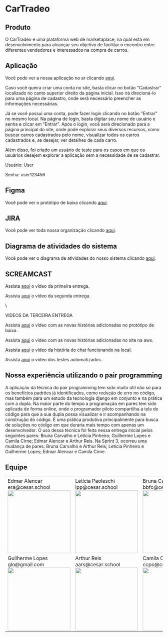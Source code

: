 # CarTradeo

## Produto
O CarTradeo é uma plataforma web de marketaplace, na qual está em desenvolvimento para alcançar seu objetivo de facilitar o encontro entre diferentes vendedores e interessados na compra de carros.

## Aplicação 
<p>Você pode ver a nossa aplicação no ar clicando <a href="http://fds-marketplace-env.eba-erh4z4av.eu-north-1.elasticbeanstalk.com/">aqui</a>.</p>

Caso você queira criar uma conta no site, basta clicar no botão "Cadastrar" localizado no canto superior direito da página inicial. Isso irá direcioná-lo para uma página de cadastro, onde será necessário preencher as informações necessárias.

Já se você possui uma conta, pode fazer login clicando no botão "Entrar" no mesmo local. Na página de login, basta digitar seu nome de usuário e senha e clicar em "Entrar". Após o login, você será direcionado para a página principal do site, onde pode explorar seus diversos recursos, como buscar carros cadastrados pelo nome, visualizar todos os carros cadastrados e, se desejar, ver detalhes de cada carro. 

Além disso, foi criado um usuário de teste para os casos em que os usuários desejem explorar a aplicação sem a necessidade de se cadastrar.

Usuário: User 

Senha: user123456

## Figma
<p>Você pode ver o protótipo de baixa clicando <a href="https://www.figma.com/file/jvqSMSIrjMxfqVUOSmbXqs/CarTradeo-(Copy)?node-id=0%3A1&t=hzanEqdFZqAIZIWk-1">aqui</a>.</p>

## JIRA
<p>Você pode ver toda nossa organização clicando <a href="https://jiraprojectsccpo.atlassian.net/jira/software/projects/PDF/boards/1/roadmap">aqui</a>.</p>

## Diagrama de atividades do sistema
<p>Você pode ver o diagrama de atividades do nosso sistema clicando <a href="https://miro.com/app/board/uXjVMSyM3k8=/?share_link_id=393684768332">aqui</a>.</p>

## SCREAMCAST
<p>Assista <a href="https://youtu.be/M-mF4aDxeW4](https://www.youtube.com/watch?v=2qGJ8Jv_7F4&t=23s">aqui</a> o vídeo da primeira entrega.</p>
<p>Assista <a href="https://youtu.be/M-mF4aDxeW4">aqui</a> o vídeo da segunda entrega.</p>\

VIDEOS DA TERCEIRA ENTREGA

<p> Assista <a href="https://share.vidyard.com/watch/qXoAUsxGUoBkSVgHyQVvGS?">aqui</a> o vídeo com as novas histórias adicionadas no protótipo de baixa.</p>

<p> Assista <a href="https://share.vidyard.com/watch/vKDEKKCPEnu26MAmS3CYHx?">aqui</a> o vídeo com as novas histórias adicionadas no site na aws.</p>

<p> Assista <a href="https://share.vidyard.com/watch/3K5PizKmVPYqhqpSB93vTe?">aqui</a> o vídeo da história do chat funcionando na local.</p>

<p> Assista <a href="">aqui</a> o vídeo dos testes automatizados.</p>


## Nossa experiência utilizando o pair programming 
A aplicação da técnica do pair programming tem sido muito útil não só para os benefícios padrões já identificados, como redução de erro no código, mas também para um estudo da tecnologia django em conjunto e na prática com a dupla. Na maior parte do tempo a programação em pares tem sido aplicada de forma online, onde o programador piloto compartilha a tela do código para que a sua dupla possa visualizar e ir acompanhando na construção do código. É uma prática produtiva principalmente para busca de soluções no código em que duraria mais tempo com apenas um desenvolvedor. O uso dessa técnica foi feita nessa entrega inicial pelos seguintes pares: Bruna Carvalho e Letícia Pinheiro; Guilherme Lopes e Camila Cirne; Edmar Alencar e Arthur Reis. Na Sprint 3, ocorreu uma mudança de pares: Bruna Carvalho e Arthur Reis; Letícia Pinheiro e Guilherme Lopes; Edmar Alencar e Camila Cirne.

## Equipe

<table>
  <tr>
	    <td>
			Edmar Alencar
			<br />
			era@cesar.school
			<img src="https://media.licdn.com/dms/image/C4E03AQEFK6fdcQMefw/profile-displayphoto-shrink_800_800/0/1624675296129?e=1683763200&v=beta&t=AlBtEwGySnzL7tOmRARj59FRpsJOsAyim6--M8u6j48" width=200>
	    </td>
	    <td>
			Letícia Paoleschi
			<br />
			lpp@cesar.school
			<img src="https://media.licdn.com/dms/image/D4D03AQEWkpGgAcLo1g/profile-displayphoto-shrink_800_800/0/1681732287722?e=1687392000&v=beta&t=b8taqoBuy_6TfpusFoHErprWWqdCvnHE-uzzmktQP9U" width=200>
	    </td>
	    <td>
			Bruna Carvalho
			<br />
			bbfc@cesar.school
			<img src="https://media.licdn.com/dms/image/D4D03AQGwFWKSKKaDUA/profile-displayphoto-shrink_800_800/0/1679698808237?e=1687392000&v=beta&t=MBcDf7X0uVilf7D4U17ycvHqLQpNQRvRX0Az6Y3MSaE" width=200>
	    </td>
  </tr>
   <tr>
	    <td>
			Guilherme Lopes 
			<br />
			glo@gmail.com
			<img src="https://media.licdn.com/dms/image/D4D35AQEbX5ogC2YVRg/profile-framedphoto-shrink_800_800/0/1642452377945?e=1682337600&v=beta&t=OfnIsp0U2HXK3rntw7VJGr4zfzW5s_R95_kJLzdz22E" width=200>
	    </td>
	    <td>
			Arthur Reis
			<br />
			aars@cesar.school
			<img src="https://media.licdn.com/dms/image/C5603AQFTj-iywraEpA/profile-displayphoto-shrink_400_400/0/1659486596346?e=1683763200&v=beta&t=dBxERUoBO8xZ6ybl1kEKmTWjTqlXgIIoJfG7p1AyEV8" width=200>
	    </td>
	    <td>
			Camila Cirne
			<br />
			ccpo@cesar.school
			<img src="https://media.licdn.com/dms/image/C4E03AQE-tWOrfhxn8w/profile-displayphoto-shrink_400_400/0/1606089299286?e=1683763200&v=beta&t=0Lh_w-Qjgh7cQD2J6R4QqJGtF5irPJHrlOIltTMDnqI" width=200>
	    </td>
  </tr>
 </table>
